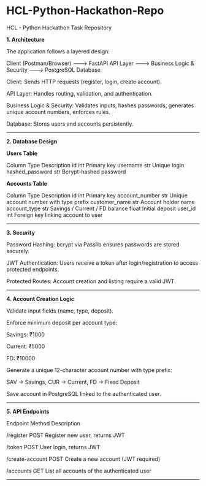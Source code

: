 # HCL-Python-Hackathon-Repo
HCL - Python Hackathon Task Repository

**1. Architecture**

The application follows a layered design:

Client (Postman/Browser) ---> FastAPI API Layer ---> Business Logic & Security  ---> PostgreSQL Database

Client: Sends HTTP requests (register, login, create account).

API Layer: Handles routing, validation, and authentication.

Business Logic & Security: Validates inputs, hashes passwords, generates unique account numbers, enforces rules.

Database: Stores users and accounts persistently.

----------------------------------------------------------------------------------------------------------------------------------

**2. Database Design**

**Users Table**

Column	Type	Description
id	int	Primary key
username	str	Unique login
hashed_password	str	Bcrypt-hashed password

**Accounts Table**

Column	Type	Description
id	int	Primary key
account_number	str	Unique account number with type prefix
customer_name	str	Account holder name
account_type	str	Savings / Current / FD
balance	float	Initial deposit
user_id	int	Foreign key linking account to user

----------------------------------------------------------------------------------------------------------------------------------

**3. Security**

Password Hashing: bcrypt via Passlib ensures passwords are stored securely.

JWT Authentication: Users receive a token after login/registration to access protected endpoints.

Protected Routes: Account creation and listing require a valid JWT.

----------------------------------------------------------------------------------------------------------------------------------

**4. Account Creation Logic**

Validate input fields (name, type, deposit).

Enforce minimum deposit per account type:

Savings: ₹1000

Current: ₹5000

FD: ₹10000

Generate a unique 12-character account number with type prefix:

SAV → Savings, CUR → Current, FD → Fixed Deposit

Save account in PostgreSQL linked to the authenticated user.

----------------------------------------------------------------------------------------------------------------------------------

**5. API Endpoints**

Endpoint	       Method	  Description

/register	       POST	    Register new user, returns JWT

/token	         POST	    User login, returns JWT

/create-account	 POST	    Create a new account (JWT required)

/accounts	       GET	    List all accounts of the authenticated user

----------------------------------------------------------------------------------------------------------------------------------

